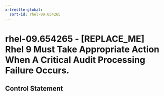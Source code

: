 ```yaml
---
x-trestle-global:
  sort-id: rhel-09.654265
---
```


# rhel-09.654265 - \[REPLACE_ME\] Rhel 9 Must Take Appropriate Action When A Critical Audit Processing Failure Occurs.

## Control Statement
